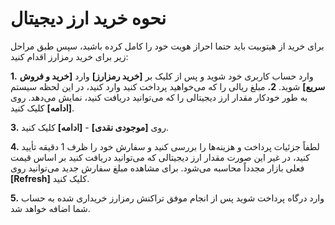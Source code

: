 
# نحوه خرید ارز دیجیتال 

برای خرید از هیتوبیت باید حتما احراز هویت خود را کامل کرده باشید، سپس طبق مراحل زیر برای خرید رمزارز اقدام کنید:

**1.**  وارد حساب کاربری خود شوید و پس از کلیک بر **[خرید رمزارز]** وارد **[خرید و فروش سریع]** شوید.
**2.**	مبلغ ریالی را که می‌خواهید پرداخت کنید وارد کنید، در این لحظه سیستم به طور خودکار مقدار ارز دیجیتالی را که می‌توانید دریافت کنید، نمایش می‌دهد. روی **[ادامه]** کلیک کنید.

**3.**	روی **[موجودی نقدی]** - **[ادامه]** کلیک کنید.

**4.**	لطفاً جزئیات پرداخت و هزینه‌ها را بررسی کنید و سفارش خود را ظرف 1 دقیقه تأیید کنید، در غیر این صورت مقدار ارز دیجیتالی که می‌توانید دریافت کنید بر اساس قیمت فعلی بازار مجدداً محاسبه می‌شود. برای مشاهده مبلغ سفارش جدید می‌توانید روی **[Refresh]** کلیک کنید.

**5.**	وارد درگاه پرداخت شوید پس از انجام موفق تراکنش رمزارز خریداری شده به حساب شما اضافه خواهد شد.
